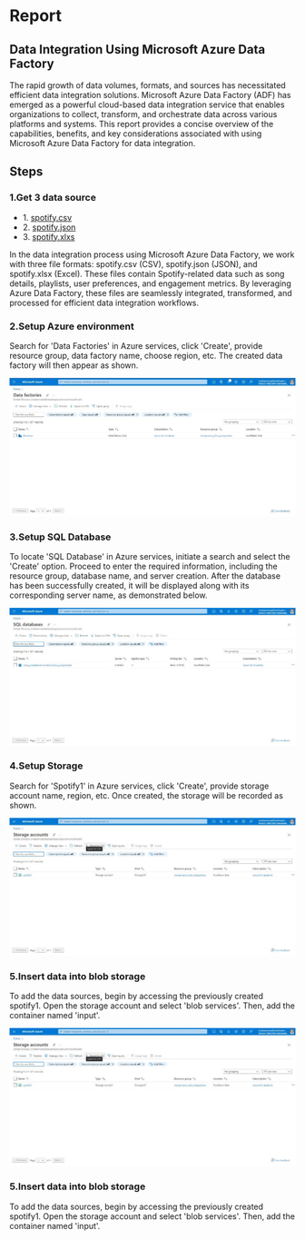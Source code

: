 <h1> Report </h1>
<h2>Data Integration Using Microsoft Azure Data Factory</h2>

<p>The rapid growth of data volumes, formats, and sources has necessitated efficient data integration solutions. Microsoft Azure Data Factory (ADF) has emerged as a powerful cloud-based data integration service that enables organizations to collect, transform, and orchestrate data across various platforms and systems. This report provides a concise overview of the capabilities, benefits, and key considerations associated with using Microsoft Azure Data Factory for data integration.</p>

<h2>Steps</h2>

<h3>1.Get 3 data source</h5>

<ul>
  <li>1. <a href="spotify.csv">spotify.csv</a></li>
  <li>2. <a href="spotify.json">spotify.json</a></li>
  <li>3. <a href="spotify.xlxs">spotify.xlxs</a></li>
</ul>

<p>In the data integration process using Microsoft Azure Data Factory, we work with three file formats: spotify.csv (CSV), spotify.json (JSON), and spotify.xlsx (Excel). These files contain Spotify-related data such as song details, playlists, user preferences, and engagement metrics. By leveraging Azure Data Factory, these files are seamlessly integrated, transformed, and processed for efficient data integration workflows.</p>

<h3>2.Setup Azure environment</h5>
<p>Search for 'Data Factories' in Azure services, click 'Create', provide resource group, data factory name, choose region, etc. The created data factory will then appear as shown.<p>

<img src="ss/WhatsApp Image 2023-05-19 at 16.17.17 (1).jpeg" alt="">
  
<h3>3.Setup SQL Database</h3>
<p>To locate 'SQL Database' in Azure services, initiate a search and select the 'Create' option. Proceed to enter the required information, including the resource group, database name, and server creation. After the database has been successfully created, it will be displayed along with its corresponding server name, as demonstrated below.</p>

<img src="ss/WhatsApp Image 2023-05-19 at 16.26.11.jpeg" alt="">

<h3>4.Setup Storage</h3>
<p>Search for 'Spotify1' in Azure services, click 'Create', provide storage account name, region, etc. Once created, the storage will be recorded as shown.</p>

<img src="ss/WhatsApp Image 2023-05-19 at 16.25.41.jpeg" alt="">

<h3>5.Insert data into blob storage</h3>
<p>To add the data sources, begin by accessing the previously created spotify1. Open the storage account and select 'blob services'. Then, add the container named 'input'.</p>

<img src="ss/WhatsApp Image 2023-05-19 at 16.25.41.jpeg" alt="">

<h3>5.Insert data into blob storage</h3>
<p>To add the data sources, begin by accessing the previously created spotify1. Open the storage account and select 'blob services'. Then, add the container named 'input'.</p>



